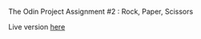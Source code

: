 The Odin Project Assignment #2 : Rock, Paper, Scissors 

Live version [here](https://timothy-taylor.github.io/rockpaperscissor/index-with-buttons.html)
